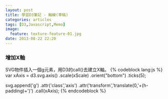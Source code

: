 ```yaml
---
layout: post
title: 學習D3筆記 - 軸線(草稿)
categories: articles
tags: [D3,Javascript,Memo]
image:
  feature: texture-feature-01.jpg
date: 2013-08-22 22:20
---
```

### 增加X軸
SVG物件插入一個g元素，用D3的call()去建立X軸。
{% codeblock lang:js %}
var xAxis = d3.svg.axis()
	.scale(xScale)
	.orient("bottom")
	.ticks(5);
	
svg.append('g')
	.attr('class','axis')
	.attr('transform','translate(0,'+(h-padding)+')')
	.call(xAxis);
{% endcodeblock %}